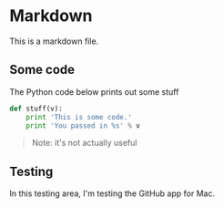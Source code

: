 # Markdown

This is a markdown file.

## Some code

The Python code below prints out some stuff

```python
def stuff(v):
    print 'This is some code.'
    print 'You passed in %s' % v
```

> Note: it's not actually useful

## Testing

In this testing area, I'm testing the GitHub app for Mac.
